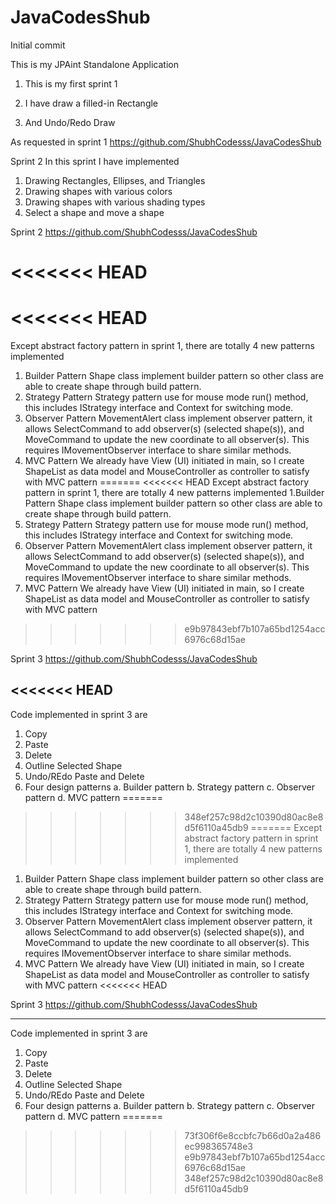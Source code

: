 # JavaCodesShub
Initial commit

This is my JPAint Standalone Application

1. This is my first sprint 1

2. I have draw a filled-in Rectangle

3. And Undo/Redo Draw

As requested in sprint 1
https://github.com/ShubhCodesss/JavaCodesShub


Sprint 2
In this sprint I have implemented 
1. Drawing Rectangles, Ellipses, and Triangles
2. Drawing shapes with various colors
3. Drawing shapes with various shading types
4. Select a shape and move a shape

Sprint 2
https://github.com/ShubhCodesss/JavaCodesShub

<<<<<<< HEAD
=======
<<<<<<< HEAD
=======
Except abstract factory pattern in sprint 1, there are totally 4 new patterns implemented
1. Builder Pattern
Shape class implement builder pattern so other class are able to create shape through build pattern.
2. Strategy Pattern
Strategy pattern use for mouse mode run() method, this includes IStrategy interface and Context for switching mode.
3. Observer Pattern
MovementAlert class implement observer pattern, it allows SelectCommand to add observer(s) (selected shape(s)), and MoveCommand to update the new coordinate to all observer(s). This requires IMovementObserver interface to share similar methods.
4. MVC Pattern
We already have View (UI) initiated in main, so I create ShapeList as data model and MouseController as controller to satisfy with MVC pattern
=======
<<<<<<< HEAD
Except abstract factory pattern in sprint 1, there are totally 4 new patterns implemented 
1.Builder Pattern Shape class implement builder pattern so other class are able to create shape through build pattern. 
2. Strategy Pattern Strategy pattern use for mouse mode run() method, this includes IStrategy interface and Context for switching mode. 
3. Observer Pattern MovementAlert class implement observer pattern, it allows SelectCommand to add observer(s) (selected shape(s)), and MoveCommand to update the new coordinate to all observer(s).
 This requires IMovementObserver interface to share similar methods. 
4. MVC Pattern We already have View (UI) initiated in main, so I create ShapeList as data model and MouseController as controller to satisfy 
with MVC pattern
>>>>>>> e9b97843ebf7b107a65bd1254acc6976c68d15ae

Sprint 3
https://github.com/ShubhCodesss/JavaCodesShub

<<<<<<< HEAD
-----
Code implemented in sprint 3 are
1. Copy
2. Paste
3. Delete
4. Outline Selected Shape
5. Undo/REdo Paste and Delete
6. Four design patterns
a. Builder pattern
b. Strategy pattern
c. Observer pattern
d. MVC pattern
=======
>>>>>>> 348ef257c98d2c10390d80ac8e8d5f6110a45db9
=======
Except abstract factory pattern in sprint 1, there are totally 4 new patterns implemented
1. Builder Pattern
Shape class implement builder pattern so other class are able to create shape through build pattern.
2. Strategy Pattern
Strategy pattern use for mouse mode run() method, this includes IStrategy interface and Context for switching mode.
3. Observer Pattern
MovementAlert class implement observer pattern, it allows SelectCommand to add observer(s) (selected shape(s)), and MoveCommand to update the new coordinate to all observer(s). This requires IMovementObserver interface to share similar methods.
4. MVC Pattern
We already have View (UI) initiated in main, so I create ShapeList as data model and MouseController as controller to satisfy with MVC pattern
<<<<<<< HEAD

Sprint 3
https://github.com/ShubhCodesss/JavaCodesShub

-----
Code implemented in sprint 3 are
1. Copy
2. Paste
3. Delete
4. Outline Selected Shape
5. Undo/REdo Paste and Delete
6. Four design patterns
a. Builder pattern
b. Strategy pattern
c. Observer pattern
d. MVC pattern
=======
>>>>>>> 73f306f6e8ccbfc7b66d0a2a486ec998365748e3
>>>>>>> e9b97843ebf7b107a65bd1254acc6976c68d15ae
>>>>>>> 348ef257c98d2c10390d80ac8e8d5f6110a45db9
